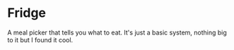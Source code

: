 # Fridge
A meal picker that tells you what to eat. It's just a basic system, nothing big to it but I found it cool.
